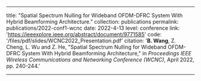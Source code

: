 ---

title: "Spatial Spectrum Nulling for Wideband OFDM-DFRC System With Hybrid Beamforming Architecture."
collection: publications
permalink: publications/2022-conf1-wcnc
date: 2022-4-13
level: conference
link: 'https://ieeexplore.ieee.org/abstract/document/9771585'
code: '/files/pdf/slides/WCNC2022_Presentation.pdf'
citation: '<b>B. Wang</b>, Z. Cheng, L. Wu and Z. He, "Spatial Spectrum Nulling for Wideband OFDM-DFRC System With Hybrid Beamforming Architecture," in <i>Proceedings IEEE Wireless Communications and Networking Conference (WCNC)</i>, April 2022, pp. 240-244.'

---